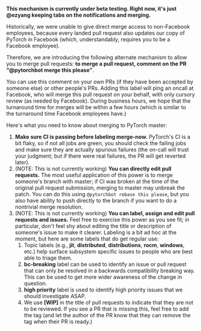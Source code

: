 **This mechanism is currently under beta testing. Right now, it's just @ezyang keeping tabs on the notifications and merging.**

Historically, we were unable to give direct merge access to non-Facebook employees, because every landed pull request also updates our copy of PyTorch in Facebook (which, understandably, requires you to be a Facebook employee).

Therefore, we are introducing the following alternate mechanism to allow you to merge pull requests: **to merge a pull request, comment on the PR “@pytorchbot merge this please”**.

You can use this comment on your own PRs (if they have been accepted by someone else) or other people's PRs. Adding this label will ping an oncall at Facebook, who will merge this pull request on your behalf, with only cursory review (as needed by Facebook). During business hours, we hope that the turnaround time for merges will be within a few hours (which is similar to the turnaround time Facebook employees have.)

Here's what you need to know about merging to PyTorch master:

1. **Make sure CI is passing before labeling merge-now.** PyTorch's CI is a bit flaky, so if not all jobs are green, you should check the failing jobs and make sure they are actually spurious failures (the on-call will trust your judgment; but if there were real failures, the PR will get reverted later).
2. (NOTE: This is not currently working) **You can directly edit pull requests.** The most useful application of this power is to merge someone's branch with master; if CI was broken at the time of the original pull request submission, merging to master may unbreak the patch. You can do this using `@pytorchbot rebase this please`, but you also have ability to push directly to the branch if you want to do a nontrivial merge resolution.
3. (NOTE: This is not currently working) **You can label, assign and edit pull requests and issues.** Feel free to exercise this power as you see fit; in particular, don't feel shy about editing the title or description of someone's issue to make it clearer. Labeling is a bit ad hoc at the moment, but here are some labels that do get regular use:
    1. Topic labels (e.g., **jit**, **distributed**, **distributions**, **rocm**, **windows**, etc.) help surface subsystem specific issues to people who are best able to triage them.
    2. **bc-breaking** label can be used to identify an issue or pull request that can only be resolved in a backwards compatibility breaking way. This can be used to get more wider awareness of the change in question.
    3. **high priority** label is used to identify high priority issues that we should investigate ASAP.
    4. We use **[WIP]** in the title of pull requests to indicate that they are not to be reviewed. If you see a PR that is missing this, feel free to add the tag (and let the author of the PR know that they can remove the tag when their PR is ready.)

